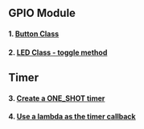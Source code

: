 ## GPIO Module
#### 1. [Button Class](lesson02-01.md)
#### 2. [LED Class - toggle method](lesson02-02.md)
## Timer
#### 3. [Create a ONE_SHOT timer](lesson02-03.md)
#### 4. [Use a lambda as the timer callback](lesson02-04.md)
